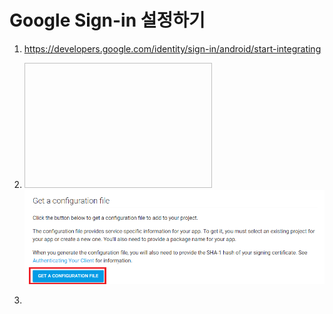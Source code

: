 # Google Sign-in 설정하기

1. https://developers.google.com/identity/sign-in/android/start-integrating

2. <img width="300" height="200">![](/res/1.png)</img>

3. 
